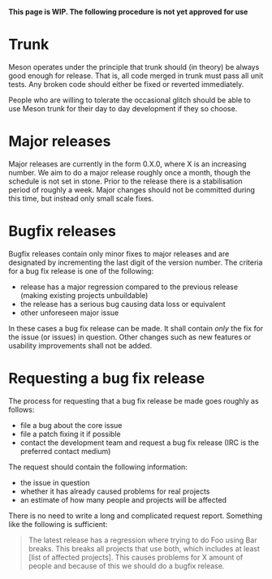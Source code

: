 **This page is WIP. The following procedure is not yet approved for use**

# Trunk

Meson operates under the principle that trunk should (in theory) be always good enough for release. That is, all code merged in trunk must pass all unit tests. Any broken code should either be fixed or reverted immediately.

People who are willing to tolerate the occasional glitch should be able to use Meson trunk for their day to day development if they so choose.

# Major releases

Major releases are currently in the form 0.X.0, where X is an increasing number. We aim to do a major release roughly once a month, though the schedule is not set in stone. Prior to the release there is a stabilisation period of roughly a week. Major changes should not be committed during this time, but instead only small scale fixes.

# Bugfix releases

Bugfix releases contain only minor fixes to major releases and are designated by incrementing the last digit of the version number. The criteria for a bug fix release is one of the following:

 - release has a major regression compared to the previous release (making existing projects unbuildable)
 - the release has a serious bug causing data loss or equivalent
 - other unforeseen major issue

In these cases a bug fix release can be made. It shall contain _only_ the fix for the issue (or issues) in question. Other changes such as new features or usability improvements shall not be added.

# Requesting a bug fix release

The process for requesting that a bug fix release be made goes roughly as follows:

 - file a bug about the core issue
 - file a patch fixing it if possible
 - contact the development team and request a bug fix release (IRC is the preferred contact medium)

The request should contain the following information:

 - the issue in question
 - whether it has already caused problems for real projects
 - an estimate of how many people and projects will be affected

There is no need to write a long and complicated request report. Something like the following is sufficient:

> The latest release has a regression where trying to do Foo using Bar breaks. This breaks all projects that use both, which includes at least [list of affected projects]. This causes problems for X amount of people and because of this we should do a bugfix release.